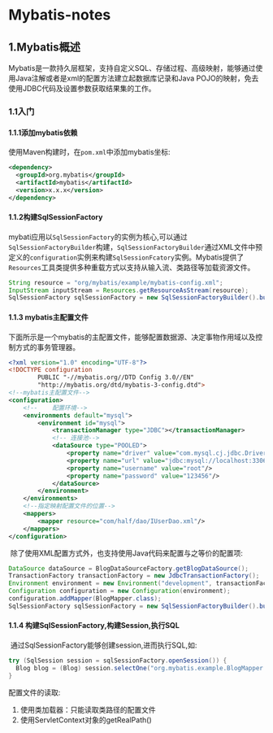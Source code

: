 # Mybatis-notes

## 1.Mybatis概述

​	Mybatis是一款持久层框架，支持自定义SQL、存储过程、高级映射，能够通过使用Java注解或者是xml的配置方法建立起数据库记录和Java POJO的映射，免去使用JDBC代码及设置参数获取结果集的工作。	 

### 1.1入门

#### 1.1.1添加mybatis依赖

使用Maven构建时，在`pom.xml`中添加mybatis坐标:

```xml
<dependency>
  <groupId>org.mybatis</groupId>
  <artifactId>mybatis</artifactId>
  <version>x.x.x</version>
</dependency>
```

#### 1.1.2构建SqlSessionFactory

​		mybati应用以`SqlSessionFactory`的实例为核心,可以通过`SqlSessionFactoryBuilder`构建，`SqlSessionFactoryBuilder`通过XML文件中预定义的`configuration`实例来构建`SqlSessionFcatory`实例。Mybatis提供了`Resources`工具类提供多种重载方式以支持从输入流、类路径等加载资源文件。

```java
String resource = "org/mybatis/example/mybatis-config.xml";
InputStream inputStream = Resources.getResourceAsStream(resource);
SqlSessionFactory sqlSessionFactory = new SqlSessionFactoryBuilder().build(inputStream);
```

#### 1.1.3 mybatis主配置文件

​		下面所示是一个mybatis的主配置文件，能够配置数据源、决定事物作用域以及控制方式的事务管理器。

```xml
<?xml version="1.0" encoding="UTF-8"?>
<!DOCTYPE configuration
        PUBLIC "-//mybatis.org//DTD Config 3.0//EN"
        "http://mybatis.org/dtd/mybatis-3-config.dtd">
<!--mybatis主配置文件-->
<configuration>
    <!--    配置环境-->
    <environments default="mysql">
        <environment id="mysql">
            <transactionManager type="JDBC"></transactionManager>
            <!-- 连接池-->
            <dataSource type="POOLED">
                <property name="driver" value="com.mysql.cj.jdbc.Driver"/>
                <property name="url" value="jdbc:mysql://localhost:3306/mybatis?serverTimezone=GMT"/>
                <property name="username" value="root"/>
                <property name="password" value="123456"/>
            </dataSource>
        </environment>
    </environments>
    <!--指定映射配置文件的位置-->
    <mappers>
        <mapper resource="com/half/dao/IUserDao.xml"/>
    </mappers>
</configuration>
```

​		除了使用XML配置方式外，也支持使用Java代码来配置与之等价的配置项:

```java
DataSource dataSource = BlogDataSourceFactory.getBlogDataSource();
TransactionFactory transactionFactory = new JdbcTransactionFactory();
Environment environment = new Environment("development", transactionFactory, dataSource);
Configuration configuration = new Configuration(environment);
configuration.addMapper(BlogMapper.class);
SqlSessionFactory sqlSessionFactory = new SqlSessionFactoryBuilder().build(configuration);
```

#### 1.1.4 构建SqlSessionFactory,构建Session,执行SQL

​	通过SqlSessionFactory能够创建session,进而执行SQL,如:

```java
try (SqlSession session = sqlSessionFactory.openSession()) {
  Blog blog = (Blog) session.selectOne("org.mybatis.example.BlogMapper.selectBlog", 101);
}
```





配置文件的读取:

1. 使用类加载器：只能读取类路径的配置文件
2. 使用ServletContext对象的getRealPath()